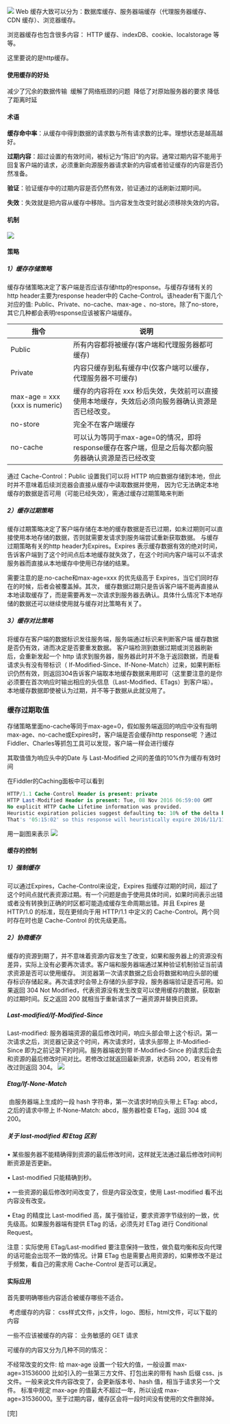 ![](//chuchur.com/upload/2018-2-2/1520930959222.png)
Web 缓存大致可以分为：数据库缓存、服务器端缓存（代理服务器缓存、CDN 缓存）、浏览器缓存。

浏览器缓存也包含很多内容： HTTP 缓存、indexDB、cookie、localstorage 等等。

这里要说的是http缓存。

#### 使用缓存的好处
减少了冗余的数据传输 
缓解了网络瓶颈的问题 
降低了对原始服务器的要求
降低了距离时延

#### 术语
**缓存命中率**：从缓存中得到数据的请求数与所有请求数的比率。理想状态是越高越好。 

**过期内容**：超过设置的有效时间，被标记为“陈旧”的内容。通常过期内容不能用于回复客户端的请求，必须重新向源服务器请求新的内容或者验证缓存的内容是否仍然准备。 

**验证**：验证缓存中的过期内容是否仍然有效，验证通过的话刷新过期时间。 

**失效**：失效就是把内容从缓存中移除。当内容发生改变时就必须移除失效的内容。

#### 机制
![](//chuchur.com/upload/2018-2-2/1520930959221.png)

#### 策略
##### 1）缓存存储策略
缓存存储策略决定了客户端是否应该存储http的response。与缓存存储有关的http header主要为response header中的 Cache-Control。该header有下面几个对应的值: Public、Private、no-cache、max-age 、no-store。除了no-store，其它几种都会表明response应该被客户端缓存。

 | 指令                           | 说明                                                                                                |
 | ------------------------------ | --------------------------------------------------------------------------------------------------- |
 | Public                         | 所有内容都将被缓存(客户端和代理服务器都可缓存)                                                      |
 | Private                        | 内容只缓存到私有缓存中(仅客户端可以缓存，代理服务器不可缓存)                                        |
 | max-age = xxx (xxx is numeric) | 缓存的内容将在 xxx 秒后失效，失效前可以直接使用本地缓存，失效后必须向服务器确认资源是否已经改变。   |
 | no-store                       | 完全不在客户端缓存                                                                                  |
 | no-cache                       | 可以认为等同于max-age=0的情况，即将response缓存在客户端，但是之后每次都向服务器确认资源是否已经改变 |

通过 Cache-Control：Public 设置我们可以将 HTTP 响应数据存储到本地，但此时并不意味着后续浏览器会直接从缓存中读取数据并使用， 因为它无法确定本地缓存的数据是否可用（可能已经失效），需通过缓存过期策略来判断

##### 2）缓存过期策略
缓存过期策略决定了客户端存储在本地的缓存数据是否已过期，如未过期则可以直接使用本地存储的数据，否则就需要发请求到服务端尝试重新获取数据。 与缓存过期策略有关的http header为Expires。Expires 表示缓存数据有效的绝对时间，告诉客户端到了这个时间点后本地缓存就失效了，在这个时间内客户端可以不请求服务器而直接从本地缓存中使用已存储的结果。

需要注意的是:no-cache和max-age=xxx 的优先级高于 Expires，当它们同时存在的时候，后者会被覆盖掉。其次， 缓存数据过期只是告诉客户端不能再直接从本地读取缓存了，而是需要再发一次请求到服务器去确认。具体什么情况下本地存储的数据还可以继续使用就与缓存对比策略有关了。

##### 3）缓存对比策略
将缓存在客户端的数据标识发往服务端，服务端通过标识来判断客户端 缓存数据是否仍有效，进而决定是否要重发数据。 客户端检测到数据过期或浏览器刷新后，会重新发起一个 http 请求到服务器，服务器此时并不急于返回数据，而是看请求头有没有带标识（ If-Modified-Since、If-None-Match）过来，如果判断标识仍然有效，则返回304告诉客户端取本地缓存数据来用即可（这里要注意的是你必须要在首次响应时输出相应的头信息（Last-Modified、ETags）到客户端）。 本地缓存数据即使被认为过期，并不等于数据从此就没用了。

### 缓存过期取值

存储策略里面no-cache等同于max-age=0，假如服务端返回的响应中没有指明max-age、no-cache或Expires时，客户端是否会缓存http response呢 ？通过Fiddler、Charles等抓包工具可以发现，客户端一样会进行缓存

其取值值为响应头中的Date 与 Last-Modified 之间的差值的10%作为缓存有效时间

在Fiddler的Caching面板中可以看到
```sql
HTTP/1.1 Cache-Control Header is present: private
HTTP Last-Modified Header is present: Tue, 08 Nov 2016 06:59:00 GMT
No explicit HTTP Cache Lifetime information was provided.
Heuristic expiration policies suggest defaulting to: 10% of the delta between Last-Modified and Date.
That's '05:15:02' so this response will heuristically expire 2016/11/11 0:46:01.
```
用一副图来表示
![](//chuchur.com/upload/2018-2-2/1520933569369.png)


#### 缓存的控制
##### 1）强制缓存
可以通过Expires，Cache-Control来设定，Expires 指缓存过期的时间，超过了这个时间点就代表资源过期。有一个问题是由于使用具体时间，如果时间表示出错或者没有转换到正确的时区都可能造成缓存生命周期出错。并且 Expires 是 HTTP/1.0 的标准，现在更倾向于用 HTTP/1.1 中定义的 Cache-Control。两个同时存在时也是 Cache-Control 的优先级更高。

##### 2）协商缓存
缓存的资源到期了，并不意味着资源内容发生了改变，如果和服务器上的资源没有差异，实际上没有必要再次请求。客户端和服务器端通过某种验证机制验证当前请求资源是否可以使用缓存。 浏览器第一次请求数据之后会将数据和响应头部的缓存标识存储起来。再次请求时会带上存储的头部字段，服务器端验证是否可用。如果返回 304 Not Modified，代表资源没有发生改变可以使用缓存的数据，获取新的过期时间。反之返回 200 就相当于重新请求了一遍资源并替换旧资源。

##### Last-modified/If-Modified-Since
Last-modified: 服务器端资源的最后修改时间，响应头部会带上这个标识。第一次请求之后，浏览器记录这个时间，再次请求时，请求头部带上 If-Modified-Since 即为之前记录下的时间。服务器端收到带 If-Modified-Since 的请求后会去和资源的最后修改时间对比。若修改过就返回最新资源，状态码 200，若没有修改过则返回 304。
![](//chuchur.com/upload/2018-2-2/1520934053251.jpg)

##### Etag/If-None-Match 
 由服务器端上生成的一段 hash 字符串，第一次请求时响应头带上 ETag: abcd，之后的请求中带上 If-None-Match: abcd，服务器检查 ETag，返回 304 或 200。

##### 关于 last-modified 和 Etag 区别

• 某些服务器不能精确得到资源的最后修改时间，这样就无法通过最后修改时间判断资源是否更新。

• Last-modified 只能精确到秒。 

• 一些资源的最后修改时间改变了，但是内容没改变，使用 Last-modified 看不出内容没有改变。 

• Etag 的精度比 Last-modified 高，属于强验证，要求资源字节级别的一致，优先级高。如果服务器端有提供 ETag 的话，必须先对 ETag 进行 Conditional Request。 

注意：实际使用 ETag/Last-modified 要注意保持一致性，做负载均衡和反向代理的话可能会出现不一致的情况。计算 ETag 也是需要占用资源的，如果修改不是过于频繁，看自己的需求用 Cache-Control 是否可以满足。

#### 实际应用
首先要明确哪些内容适合被缓存哪些不适合。 

 考虑缓存的内容： css样式文件，js文件，logo、图标，html文件，可以下载的内容 

一些不应该被缓存的内容： 业务敏感的 GET 请求 

可缓存的内容又分为几种不同的情况： 

不经常改变的文件: 给 max-age 设置一个较大的值，一般设置 max-age=31536000 比如引入的一些第三方文件、打包出来的带有 hash 后缀 css、js 文件。一般来说文件内容改变了，会更新版本号、hash 值，相当于请求另一个文件。 标准中规定 max-age 的值最大不超过一年，所以设成 max-age=31536000。至于过期内容，缓存区会将一段时间没有使用的文件删除掉。

[完]
